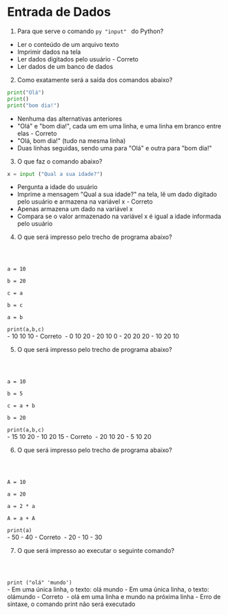 # Entrada de Dados
1. Para que serve o comando ```py "input" ``` do Python?
- Ler o conteúdo de um arquivo texto
- Imprimir dados na tela
- Ler dados digitados pelo usuário  -  Correto 
- Ler dados de um banco de dados

2. Como exatamente será a saída dos comandos abaixo?
```py
print("Olá")
print()
print("bom dia!")
```
- Nenhuma das alternativas anteriores
- "Olá" e "bom dia!", cada um em uma linha, e uma linha em branco entre elas  -  Correto 
- "Olá, bom dia!" (tudo na mesma linha)
- Duas linhas seguidas, sendo uma para "Olá" e outra para "bom dia!"

3. O que faz o comando abaixo? 
```py
x = input ("Qual a sua idade?")
```
- Pergunta a idade do usuário
- Imprime a mensagem "Qual a sua idade?" na tela, lê um dado digitado pelo usuário e armazena na variável x  -  Correto 
- Apenas armazena um dado na variável x
- Compara se o valor armazenado na variável x é igual a idade informada pelo usuário

4. O que será impresso pelo trecho de programa abaixo?
<br>
<code>
<br>a = 10
<br>b = 20
<br>c = a
<br>b = c
<br>a = b
<br>print(a,b,c)
</code>
- 10 10 10  -  Correto 
- 0 10 20
- 20 10 0
- 20 20 20
- 10 20 10

5. O que será impresso pelo trecho de programa abaixo?
<br>
<code>
<br>a = 10
<br>b = 5
<br>c = a + b
<br>b = 20
<br>print(a,b,c)
</code>
- 15 10 20
- 10 20 15  -  Correto 
- 20 10 20
- 5 10 20

6. O que será impresso pelo trecho de programa abaixo? 
<br>
<code>
<br>A = 10
<br>a = 20
<br>a = 2 * a
<br>A = a + A
<br>print(a)
</code>
- 50
- 40  -  Correto 
- 20
- 10
- 30


7. O que será impresso ao executar o seguinte comando? 
<br>
<code>
<br>print ("olá" 'mundo')
</code>
- Em uma única linha, o texto: olá mundo
- Em uma única linha, o texto: olámundo  -  Correto 
- olá em uma linha e mundo na próxima linha
- Erro de sintaxe, o comando print não será executado
